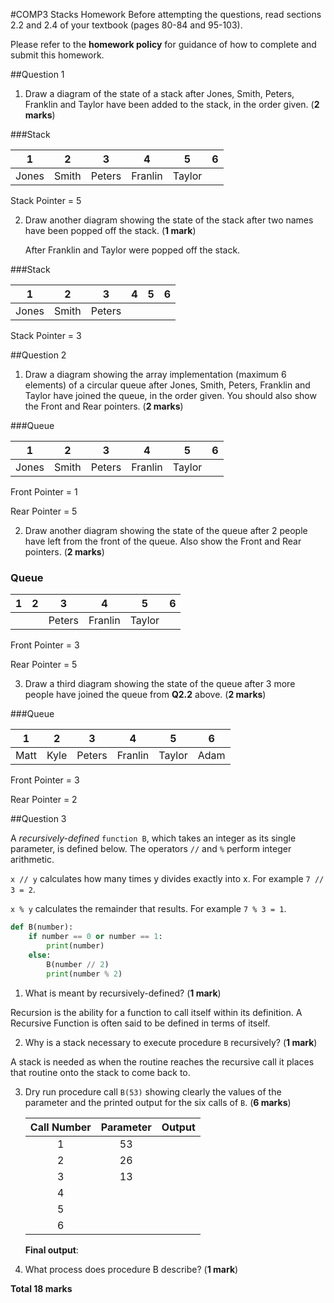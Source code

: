 #COMP3 Stacks Homework
Before attempting the questions, read sections 2.2 and 2.4 of your textbook (pages 80-84 and 95-103).

Please refer to the **homework policy** for guidance of how to complete and submit this homework.


##Question 1

1. Draw a diagram of the state of a stack after Jones, Smith, Peters, Franklin and Taylor have been added to the stack, in the order given. (**2 marks**)

###Stack

| 1             | 2             | 3             | 4             | 5             | 6          |
| :-----------: |:-------------:|:-------------:|:-------------:|:-------------:| :---------:|
| Jones         | Smith         | Peters        |  Franlin      | Taylor        |            |


Stack Pointer = 5



2. Draw another diagram showing the state of the stack after two names have been popped off the stack. (**1 mark**)



   After Franklin and Taylor were popped off the stack.

###Stack

| 1             | 2             | 3             | 4             | 5             | 6          |
| :-----------: |:-------------:|:-------------:|:-------------:|:-------------:| :---------:|
| Jones         | Smith         | Peters        |               |               |            |



Stack Pointer = 3




##Question 2

1. Draw a diagram showing the array implementation (maximum 6 elements) of a circular queue after Jones, Smith, Peters, Franklin and Taylor have joined the queue, in the order given. You should also show the Front and Rear pointers. (**2 marks**)

###Queue

| 1             | 2             | 3             | 4             | 5             | 6          |
| :-----------: |:-------------:|:-------------:|:-------------:|:-------------:| :---------:|
| Jones         | Smith         | Peters        |  Franlin      | Taylor        |            |


Front Pointer = 1

Rear Pointer = 5



2. Draw another diagram showing the state of the queue after 2 people have left from the front of the queue. Also show the Front and Rear pointers. (**2 marks**)

### Queue

| 1             | 2             | 3             | 4             | 5             | 6          |
| :-----------: |:-------------:|:-------------:|:-------------:|:-------------:| :---------:|
|               |               | Peters        |  Franlin      | Taylor        |            |


Front Pointer = 3

Rear Pointer = 5



3. Draw a third diagram showing the state of the queue after 3 more people have joined the queue from **Q2.2** above. (**2 marks**)


###Queue

| 1             | 2             | 3             | 4             | 5             | 6          |
| :-----------: |:-------------:|:-------------:|:-------------:|:-------------:| :---------:|
|  Matt         |  Kyle         | Peters        |  Franlin      | Taylor        |  Adam      |


Front Pointer = 3

Rear Pointer = 2





##Question 3

A *recursively-defined* `function B`, which takes an integer as its single parameter, is defined below. The operators `//` and `%` perform integer arithmetic.

``x // y`` calculates how many times y divides exactly into x. For example `7 // 3 = 2`.

`x % y` calculates the remainder that results. For example `7 % 3 = 1`.

````python
def B(number):
    if number == 0 or number == 1:
        print(number)
    else:
        B(number // 2)
        print(number % 2)
````

1. What is meant by recursively-defined? (**1 mark**)

Recursion is the ability for a function to call itself within its definition. A Recursive Function is often said to be defined in terms of itself.


2. Why is a stack necessary to execute procedure `B` recursively? (**1 mark**)


A stack is needed as when the routine reaches the recursive call it places that routine onto the stack to come back to. 



3. Dry run procedure call `B(53)` showing clearly the values of the parameter and the printed output for the six calls of `B`. (**6 marks**)

    |Call Number|Parameter|Output|
    |:---------:|:-------:|:----:|
    |1|53| |
    |2|26| |
    |3|13| |
    |4| | |
    |5| | |
    |6| | |

    **Final output**:

4. What process does procedure B describe? (**1 mark**)


**Total 18 marks**
